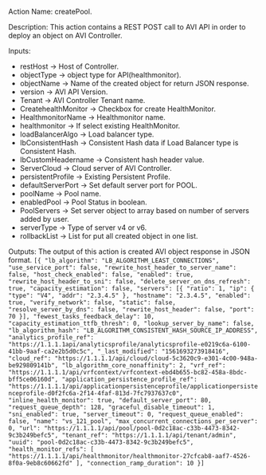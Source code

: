 Action Name:
    createPool.

Description:
	This action contains a REST POST call to AVI API in order to deploy an object on AVI Controller.

Inputs:
   - restHost     		 -> Host of Controller.
   - objectType   		 -> object type for API(healthmonitor).
   - objectName   		 -> Name of the created object for return JSON response.
   - version 	  		 -> AVI API Version.
   - Tenant 	  		 -> AVI Controller Tenant name.
   - CreatehealthMonitor -> Checkbox for create HealthMonitor.
   - HealthmonitorName   -> Healthmonitor name.
   - healthmonitor       -> If select existing HealthMonitor.
   - loadBalancerAlgo 	 -> Load balancer type.
   - lbConsistentHash    -> Consistent Hash data if Load Balancer type is Consistent Hash.
   - lbCustomHeadername  -> Consistent hash header value.
   - ServerCloud         -> Cloud server of AVI Controller.
   - persistentProfile   -> Existing Persistent Profile.
   - defaultServerPort   -> Set default server port for POOL.
   - poolName            -> Pool name.
   - enabledPool		 -> Pool Status in boolean.
   - PoolServers         -> Set server object to array based on number of servers added by user.
   - serverType          -> Type of server v4 or v6.
   - rollbackList        -> List for put all created object in one list.


Outputs:
    The output of this action is created AVI object response in JSON format.
    ```
	[{
		"lb_algorithm": "LB_ALGORITHM_LEAST_CONNECTIONS",
		"use_service_port": false,
		"rewrite_host_header_to_server_name": false,
		"host_check_enabled": false,
		"enabled": true,
		"rewrite_host_header_to_sni": false,
		"delete_server_on_dns_refresh": true,
		"capacity_estimation": false,
		"servers": [{
			"ratio": 1,
			"ip": {
				"type": "V4",
				"addr": "2.3.4.5"
			},
			"hostname": "2.3.4.5",
			"enabled": true,
			"verify_network": false,
			"static": false,
			"resolve_server_by_dns": false,
			"rewrite_host_header": false,
			"port": 70
		}],
		"fewest_tasks_feedback_delay": 10,
		"capacity_estimation_ttfb_thresh": 0,
		"lookup_server_by_name": false,
		"lb_algorithm_hash": "LB_ALGORITHM_CONSISTENT_HASH_SOURCE_IP_ADDRESS",
		"analytics_profile_ref": "https://1.1.1.1api/analyticsprofile/analyticsprofile-e0219c6a-6100-41bb-9aaf-ca2e2b5d0c5c",
		"_last_modified": "1561693273918416",
		"cloud_ref": "https://1.1.1.1/api/cloud/cloud-5c3620c9-e301-4c00-948a-be929809141b",
		"lb_algorithm_core_nonaffinity": 2,
		"vrf_ref": "https://1.1.1.1/api/vrfcontext/vrfcontext-ebd4b655-bc82-458a-8bdc-bff5ce06160d",
		"application_persistence_profile_ref": "https://1.1.1.1/api/applicationpersistenceprofile/applicationpersistenceprofile-d0f2fc6a-2f14-4faf-813d-7fc7937637c0",
		"inline_health_monitor": true,
		"default_server_port": 80,
		"request_queue_depth": 128,
		"graceful_disable_timeout": 1,
		"sni_enabled": true,
		"server_timeout": 0,
		"request_queue_enabled": false,
		"name": "vs_121_pool",
		"max_concurrent_connections_per_server": 0,
		"url": "https://1.1.1.1/api/pool/pool-0d2c18ac-c33b-4473-8342-9c3b249befc5",
		"tenant_ref": "https://1.1.1.1/api/tenant/admin",
		"uuid": "pool-0d2c18ac-c33b-4473-8342-9c3b249befc5",
		"health_monitor_refs": [
			"https://1.1.1.1/api/healthmonitor/healthmonitor-27cfcab8-aaf7-4526-8f0a-9eb8c60662fd"
		],
		"connection_ramp_duration": 10
	}]
    ```